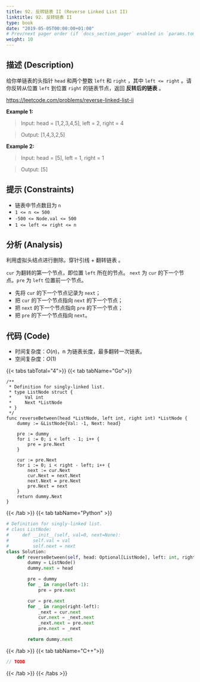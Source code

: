 ```yaml
---
title: 92. 反转链表 II (Reverse Linked List II)
linktitle: 92. 反转链表 II
type: book
date: "2019-05-05T00:00:00+01:00"
# Prev/next pager order (if `docs_section_pager` enabled in `params.toml`)
weight: 10
---
```


## 描述 (Description)

给你单链表的头指针 `head` 和两个整数 `left` 和 `right` ，其中 `left <= right` 。请你反转从位置 `left` 到位置 `right` 的链表节点，返回 **反转后的链表** 。

https://leetcode.com/problems/reverse-linked-list-ii

**Example 1:**

> Input: head = [1,2,3,4,5], left = 2, right = 4

> Output: [1,4,3,2,5]

**Example 2:**

> Input: head = [5], left = 1, right = 1

> Output: [5]

## 提示 (Constraints)

- 链表中节点数目为 `n`
- `1 <= n <= 500`
- `-500 <= Node.val <= 500`
- `1 <= left <= right <= n`

## 分析 (Analysis)

利用虚拟头结点进行删除。穿针引线 + 翻转链表 。

`cur` 为翻转的第一个节点，即位置 `left` 所在的节点。
`next` 为 `cur` 的下一个节点。`pre` 为 `left` 位置前一个节点。

- 先将 `cur` 的下一个节点记录为 `next`；
- 把 `cur` 的下一个节点指向 `next` 的下一个节点；
- 把 `next` 的下一个节点指向 `pre` 的下一个节点；
- 把 `pre` 的下一个节点指向 `next`。

## 代码 (Code)

- 时间复杂度：$O(n)$，n 为链表长度，最多翻转一次链表。
- 空间复杂度：$O(1)$

{{< tabs tabTotal="4">}}
{{< tab tabName="Go">}}

```golang
/**
 * Definition for singly-linked list.
 * type ListNode struct {
 *     Val int
 *     Next *ListNode
 * }
 */
func reverseBetween(head *ListNode, left int, right int) *ListNode {
    dummy := &ListNode{Val: -1, Next: head}

    pre := dummy
    for i := 0; i < left - 1; i++ {
        pre = pre.Next
    }

    cur := pre.Next
    for i := 0; i < right - left; i++ {
        next := cur.Next
        cur.Next = next.Next
        next.Next = pre.Next
        pre.Next = next
    }
    return dummy.Next
}
```

{{< /tab >}}
{{< tab tabName="Python" >}}

```py
# Definition for singly-linked list.
# class ListNode:
#     def __init__(self, val=0, next=None):
#         self.val = val
#         self.next = next
class Solution:
    def reverseBetween(self, head: Optional[ListNode], left: int, right: int) -> Optional[ListNode]:
        dummy = ListNode()
        dummy.next = head

        pre = dummy
        for _ in range(left-1):
            pre = pre.next

        cur = pre.next
        for _ in range(right-left):
            _next = cur.next
            cur.next = _next.next
            _next.next = pre.next
            pre.next = _next

        return dummy.next
```

{{< /tab >}}
{{< tab tabName="C++">}}

```cpp
// TODO
```

{{< /tab >}}
{{< /tabs >}}
